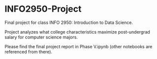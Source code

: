 # INFO2950-Project

Final project for class INFO 2950: Introduction to Data Science. 

Project analyzes what college characteristics maximize post-undergrad salary 
for computer science majors. 

Please find the final project report in Phase V.ipynb 
(other notebooks are referenced from there). 
